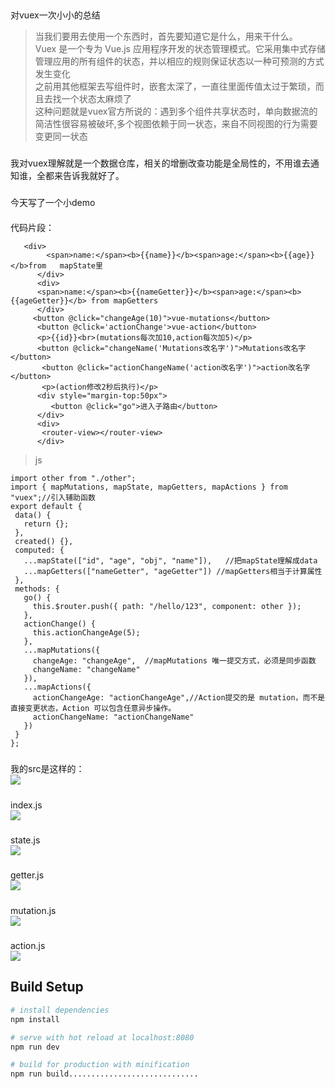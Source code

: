 ##
   对vuex一次小小的总结
>当我们要用去使用一个东西时，首先要知道它是什么，用来干什么。<br>
Vuex 是一个专为 Vue.js 应用程序开发的状态管理模式。它采用集中式存储管理应用的所有组件的状态，并以相应的规则保证状态以一种可预测的方式发生变化<br>
之前用其他框架去写组件时，嵌套太深了，一直往里面传值太过于繁琐，而且去找一个状态太麻烦了<br>
这种问题就是vuex官方所说的：遇到多个组件共享状态时，单向数据流的简洁性很容易被破坏,多个视图依赖于同一状态，来自不同视图的行为需要变更同一状态
###
 我对vuex理解就是一个数据仓库，相关的增删改查功能是全局性的，不用谁去通知谁，全都来告诉我就好了。
 ###
 今天写了一个小demo
 ####
 代码片段：
 ```
    <div>
         <span>name:</span><b>{{name}}</b><span>age:</span><b>{{age}}</b>from   mapState里
       </div>
       <div> 
       <span>name:</span><b>{{nameGetter}}</b><span>age:</span><b>{{ageGetter}}</b> from mapGetters
       </div>
      <button @click="changeAge(10)">vue-mutations</button> 
       <button @click='actionChange'>vue-action</button>
       <p>{{id}}<br>(mutations每次加10,action每次加5)</p>
       <button @click="changeName('Mutations改名字')">Mutations改名字</button>
        <button @click="actionChangeName('action改名字')">action改名字</button>
        <p>(action修改2秒后执行)</p>
       <div style="margin-top:50px"> 
          <button @click="go">进入子路由</button>
       </div>
       <div>
        <router-view></router-view>
       </div>
 ```
 >js
 ```
import other from "./other";
import { mapMutations, mapState, mapGetters, mapActions } from "vuex";//引入辅助函数
export default {
  data() {
    return {};
  },
  created() {},
  computed: {
    ...mapState(["id", "age", "obj", "name"]),   //把mapState理解成data
    ...mapGetters(["nameGetter", "ageGetter"]) //mapGetters相当于计算属性
  },
  methods: {
    go() {
      this.$router.push({ path: "/hello/123", component: other });
    },
    actionChange() {
      this.actionChangeAge(5);
    },
    ...mapMutations({
      changeAge: "changeAge",  //mapMutations 唯一提交方式，必须是同步函数
      changeName: "changeName"
    }),
    ...mapActions({
      actionChangeAge: "actionChangeAge",//Action提交的是 mutation，而不是直接变更状态，Action 可以包含任意异步操作。
      actionChangeName: "actionChangeName"
    })
  }
};
 ```


#####
 我的src是这样的：<br>
 ![](https://user-gold-cdn.xitu.io/2017/12/27/16097b65d55705b1?w=300&h=332&f=jpeg&s=25657)
 #####
 index.js<br>
 ![](https://user-gold-cdn.xitu.io/2017/12/27/16097b9580a8a552?w=554&h=433&f=jpeg&s=84293)
#####
state.js<br>
![](https://user-gold-cdn.xitu.io/2017/12/27/16097ba8a8f20049?w=361&h=258&f=jpeg&s=23751)
#####
getter.js<br>
![](https://user-gold-cdn.xitu.io/2017/12/27/16097bcab4a3ae98?w=486&h=122&f=jpeg&s=26331)
#####
mutation.js<br>
![](https://user-gold-cdn.xitu.io/2017/12/27/16097bd22124db45?w=366&h=232&f=jpeg&s=27535)
#####
action.js<br>
![](https://user-gold-cdn.xitu.io/2017/12/27/16097be9b98e6140?w=530&h=216&f=jpeg&s=38984)



## Build Setup

``` bash
# install dependencies
npm install

# serve with hot reload at localhost:8080
npm run dev

# build for production with minification
npm run build.............................

```


